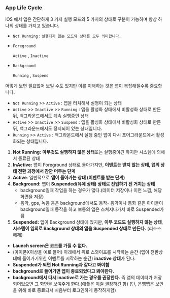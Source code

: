 ### App Life Cycle

iOS 에서 앱은 간단하게 3 가지 실행 모드와 5 가지의 상태로 구분이 가능하며 항상 하나의 상태를 가지고 있습니다.

- `Not Running`  : `실행되지 않는 모드와 상태를 모두 의미합니다.`

- `Foreground`

  `Active` , `Inactive`

- `Background`

  `Running` , `Suspend`

어떻게 보면 필요없어 보일 수도 있지만 이를 이해하는 것은 앱이 복잡해질수록 중요합니다.

- `Not Running` >>  `Active` : 앱을 터치해서 실행이 되는 상태
- `Active` >> `Inactive` >> `Running` : 앱을 활성화 상태에서 비활성화 상태로 만든 뒤, 백그라운드에서도 계속 실행중인 상태
- `Active` >> `Inactive` >> `Suspend` : 앱을 활성화 상태에서 비활성화 상태로 만든 뒤, 백그라운드에서도 정지되어 있는 상태입니다.
- `Running` >> `Active` : 백그라운드에서 실행 중인 앱이 다시 포어그라운드에서 활성화되는 상태입니다.



1. **Not Running:** **아무것도 실행하지 않은 상태**또는 실행중이긴 하지만 시스템에 의해서 종료된 상태
2. **InActive:** 앱이 Foreground 상태로 돌아가지만, **이벤트는 받지 않는 상태, 앱의 상태 전환 과정에서 잠깐 머무는 단계**
3. **Active**: 일반적으로 **앱이 돌아가는 상태 (이벤트를 받는 단계)**
4. **Background:** 앱이 **Suspended(유예 상태) 상태로 진입하기 전 거치는 상태**
   - background일때 작업을 하는 경우가 많다.(데이터 저장이나 이런 느낌, 해당화면을 저장)
   - 음악, gps, 녹음 등은 background에서도 동작- 음악이나 통화 같은 아이들이 background일때 동작을 하고 보통의 앱은 스쳐지나가서 바로 Suspended가 됨
5. **Suspended:** 앱이 Background 상태에 있지만, **아무 코드도 실행하지 않는 상태**, **시스템이 임의로 Background 상태의 앱을 Suspended 상태로 만든다.** (리소스 해제)



- **Launch screen은 코드를 가질 수 없다.**
- (아이폰X이상을 예로 들어) 아래에서 위로 스와이프를 시작하는 순간 (앱이 전환상태에 들어가기위한 이벤트를 시작하는 순간) **inactive 상태**가 된다.
- **Suspended가 되면 Not Running과 같다고 봐야함**
- **background로 들어가면 앱이 종료되었다고 봐야한다.**
- **background에서 다시 inactive로 가는 경우를 권장한다.** 즉 앱의 데이터가 저장되어있으면 그 화면을 보여주게 한다.(애플은 이걸 권장하긴 함) (단, 은행앱은 보안을 위해 바로 종료되서 처음부터 로그인하게 동작하게함)

